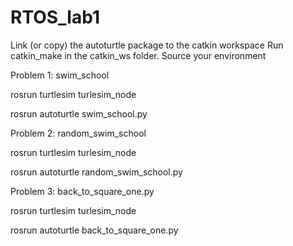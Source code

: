 # RTOS_lab1
Link (or copy) the autoturtle package to the catkin workspace
	  Run catkin_make in the catkin_ws folder. Source your environment

Problem 1: swim_school
  
rosrun turtlesim turlesim_node

rosrun autoturtle swim_school.py

Problem 2: random_swim_school

rosrun turtlesim turlesim_node

rosrun autoturtle random_swim_school.py

Problem 3: back_to_square_one.py

rosrun turtlesim turlesim_node
  
rosrun autoturtle back_to_square_one.py
 
  
